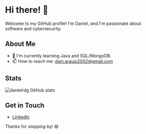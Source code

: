 # Hi there! 👋

Welcome to my GitHub profile! I'm Daniel, and I'm passionate about software and cybersecurity.

## About Me

- 🌱 I'm currently learning Java and SQL/MongoDB.
- 📫 How to reach me: dani.araujo2002@gmail.com

## Stats

![danielrdg GitHub stats](https://github-readme-stats.vercel.app/api?username=danielrdg&show_icons=true&theme=dark)


## Get in Touch

- [LinkedIn](https://www.linkedin.com/in/danielrdgg/)

Thanks for stopping by! 😄


